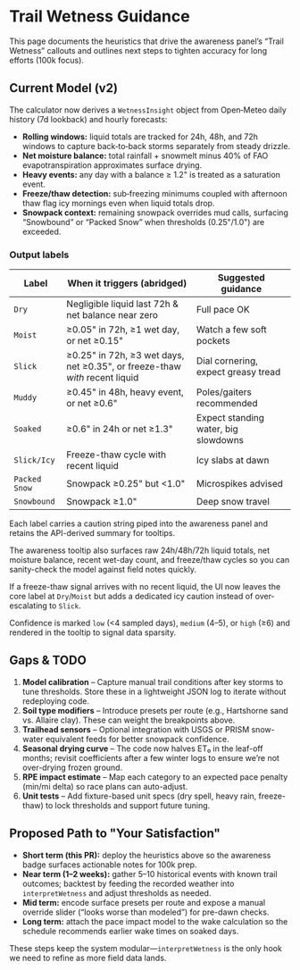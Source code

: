 # Trail Wetness Guidance

This page documents the heuristics that drive the awareness panel’s “Trail Wetness” callouts and outlines next steps to tighten accuracy for long efforts (100k focus).

## Current Model (v2)

The calculator now derives a `WetnessInsight` object from Open‑Meteo daily history (7d lookback) and hourly forecasts:

- **Rolling windows:** liquid totals are tracked for 24h, 48h, and 72h windows to capture back‑to‑back storms separately from steady drizzle.
- **Net moisture balance:** total rainfall + snowmelt minus 40% of FAO evapotranspiration approximates surface drying.
- **Heavy events:** any day with a balance ≥ 1.2" is treated as a saturation event.
- **Freeze/thaw detection:** sub‑freezing minimums coupled with afternoon thaw flag icy mornings even when liquid totals drop.
- **Snowpack context:** remaining snowpack overrides mud calls, surfacing “Snowbound” or “Packed Snow” when thresholds (0.25"/1.0") are exceeded.

### Output labels

| Label        | When it triggers (abridged) | Suggested guidance |
|--------------|-----------------------------|--------------------|
| `Dry`        | Negligible liquid last 72h & net balance near zero | Full pace OK |
| `Moist`      | ≥0.05" in 72h, ≥1 wet day, or net ≥0.15" | Watch a few soft pockets |
| `Slick`      | ≥0.25" in 72h, ≥3 wet days, net ≥0.35", or freeze-thaw *with* recent liquid | Dial cornering, expect greasy tread |
| `Muddy`      | ≥0.45" in 48h, heavy event, or net ≥0.6" | Poles/gaiters recommended |
| `Soaked`     | ≥0.6" in 24h or net ≥1.3" | Expect standing water, big slowdowns |
| `Slick/Icy`  | Freeze-thaw cycle with recent liquid | Icy slabs at dawn |
| `Packed Snow`| Snowpack ≥0.25" but <1.0" | Microspikes advised |
| `Snowbound`  | Snowpack ≥1.0" | Deep snow travel |

Each label carries a caution string piped into the awareness panel and retains the API-derived summary for tooltips.

The awareness tooltip also surfaces raw 24h/48h/72h liquid totals, net moisture balance, recent wet-day count, and freeze/thaw cycles so you can sanity-check the model against field notes quickly.

If a freeze-thaw signal arrives with no recent liquid, the UI now leaves the core label at `Dry`/`Moist` but adds a dedicated icy caution instead of over-escalating to `Slick`.

Confidence is marked `low` (<4 sampled days), `medium` (4–5), or `high` (≥6) and rendered in the tooltip to signal data sparsity.

## Gaps & TODO

1. **Model calibration** – Capture manual trail conditions after key storms to tune thresholds. Store these in a lightweight JSON log to iterate without redeploying code.
2. **Soil type modifiers** – Introduce presets per route (e.g., Hartshorne sand vs. Allaire clay). These can weight the breakpoints above.
3. **Trailhead sensors** – Optional integration with USGS or PRISM snow-water equivalent feeds for better snowpack confidence.
4. **Seasonal drying curve** – The code now halves ET₀ in the leaf-off months; revisit coefficients after a few winter logs to ensure we’re not over-drying frozen ground.
5. **RPE impact estimate** – Map each category to an expected pace penalty (min/mi delta) so race plans can auto-adjust.
6. **Unit tests** – Add fixture-based unit specs (dry spell, heavy rain, freeze-thaw) to lock thresholds and support future tuning.

## Proposed Path to "Your Satisfaction"

- **Short term (this PR):** deploy the heuristics above so the awareness badge surfaces actionable notes for 100k prep.
- **Near term (1–2 weeks):** gather 5–10 historical events with known trail outcomes; backtest by feeding the recorded weather into `interpretWetness` and adjust thresholds as needed.
- **Mid term:** encode surface presets per route and expose a manual override slider (“looks worse than modeled”) for pre-dawn checks.
- **Long term:** attach the pace impact model to the wake calculation so the schedule recommends earlier wake times on soaked days.

These steps keep the system modular—`interpretWetness` is the only hook we need to refine as more field data lands.
